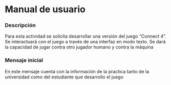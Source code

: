 # Manual de usuario

### Descripción
Para esta actividad se solicita desarrollar una versión del juego
“Connect 4”. Se interactuará con el juego a través de una
interfaz en modo texto. Se dará la capacidad de jugar contra otro
jugador humano y contra la máquina

### Mensaje inicial
En este mensaje cuenta con la información de la practica tanto de la universidad como del estudiante que desarrollo el juego